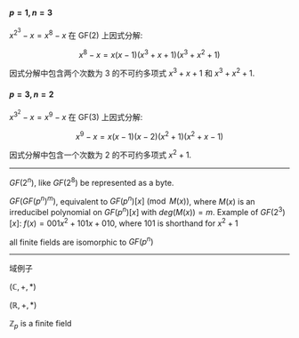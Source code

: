 #### $p = 1, n = 3$

$x^{2^3} - x = x^8 - x$ 在 $\text{GF}(2)$ 上因式分解:   

$$x^8 - x = x(x-1)(x^3 + x + 1)(x^3 + x^2 + 1)$$

  

因式分解中包含两个次数为 3 的不可约多项式 $x^3 + x + 1$ 和 $x^3 + x^2 + 1$. 

#### $p = 3, n = 2$

$x^{3^2} - x = x^9 - x$ 在 $\text{GF}(3)$ 上因式分解:   

$$x^9 - x = x(x-1)(x-2)(x^2 + 1)(x^2 + x - 1)$$

  

因式分解中包含一个次数为 2 的不可约多项式 $x^2 + 1$. 

***

$GF(2^{n})$, like $GF(2^{8})$ be represented as a byte.

$GF(GF(p^{n})^{m})$, equivalent to $GF(p^{n})[x]\pmod{M(x)}$, where $M(x)$ is an irreducibel polynomial on $GF(p^{n})[x]$ with $deg(M(x))=m$. Example of $GF(2^{3})[x]$: $f(x)=001x^{2}+101x+010$, where 101 is shorthand for $x^{2}+1$

all finite fields are isomorphic to $GF(p^{n})$

***

域例子

$(\mathbb{C}, +, *)$ 

$(\mathbb{R}, +, *)$

$\mathbb{Z}_{p}$ is a finite field
